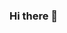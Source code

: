 ### Hi there 👋

<!--
**be-actress/be-actress** is a ✨ _special_ ✨ repository because its `README.md` (this file) appears on your GitHub profile.

![minha capa](https://i.pinimg.com/originals/7e/63/12/7e631290c95c18398bd38e28b1161171.png)
---

# Bem vindo ;)
---

Me chamo Beatriz, tenho 16 anos e sou estudante de desenvolvimento de sistema no sistema Senai, onde aprendo a linguagem Python, mas fora do curso tenho tentado aprender C e quero estudar HTML.

Gosto do fazer códigos, porém como ainda sou iniciante tenho muitos limites, mas pretendo melhorar.
